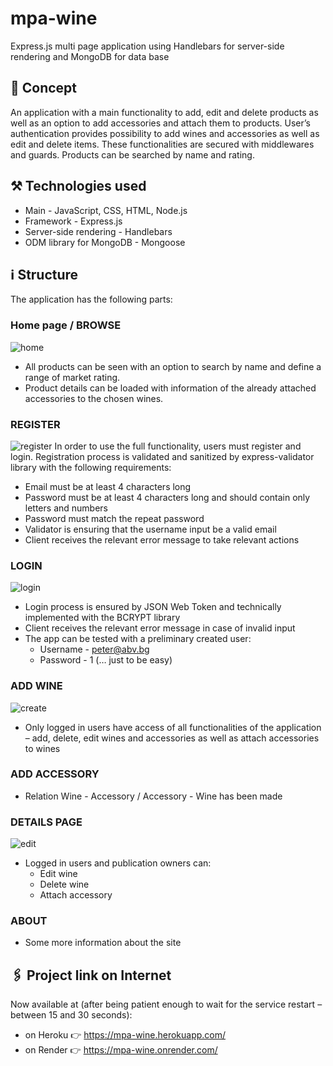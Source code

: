 # mpa-wine
Express.js multi page application using Handlebars for server-side rendering and MongoDB for data base
## :speech_balloon: Concept
An application with a main functionality to add, edit and delete products as well as an option to add accessories and attach them to products. User’s authentication provides possibility to add wines and accessories as well as edit and delete items. These functionalities are secured with middlewares and guards. 
Products can be searched by name and rating.
## :hammer_and_pick: Technologies used 
* Main - JavaScript, CSS, HTML, Node.js
* Framework - Express.js
* Server-side rendering - Handlebars
* ODM library for MongoDB - Mongoose
## :information_source: Structure
The application has the following parts:
### Home page / BROWSE
![home](https://user-images.githubusercontent.com/102145445/206909873-5655eea1-b290-43d3-96b8-5d78d831dab1.jpg)
* All products can be seen with an option to search by name and define a range of market rating. 
* Product details can be loaded with information of the already attached accessories to the chosen wines.
### REGISTER
![register](https://user-images.githubusercontent.com/102145445/206910073-9b269b07-135e-47c2-9a87-448a39ad183d.jpg)
In order to use the full functionality, users must register and login.
Registration process is validated and sanitized by express-validator library with the following requirements:
* Email must be at least 4 characters long
* Password must be at least 4 characters long and should contain only letters and numbers
* Password must match the repeat password
* Validator is ensuring that the username input be a valid email
* Client receives the relevant error message to take relevant actions
### LOGIN
![login](https://user-images.githubusercontent.com/102145445/206910230-d9d48946-69b4-44dd-b15f-631ec0d8296c.jpg)
* Login process is ensured by JSON Web Token and technically implemented with the BCRYPT library 
* Client receives the relevant error message in case of invalid input
* The app can be tested with a preliminary created user:
    * Username - peter@abv.bg
    * Password - 1 (… just to be easy)
### ADD WINE
![create](https://user-images.githubusercontent.com/102145445/206910417-944bca66-4a79-4c4c-9fd3-356461c375e0.jpg)
* Only logged in users have access of all functionalities of the application – add, delete, edit wines and accessories as well as attach accessories  to wines
### ADD ACCESSORY
* Relation Wine - Accessory / Accessory - Wine has been made
### DETAILS PAGE
![edit](https://user-images.githubusercontent.com/102145445/206910768-629ce4d6-f61f-459c-8f9a-15223f0694c8.jpg)
* Logged in users and publication owners can:
    * Edit wine
    * Delete wine
    * Attach accessory
### ABOUT
* Some more information about the site
## :paperclips: Project link on Internet
Now available at (after being patient enough to wait for the service restart – between 15 and 30 seconds): 
* on Heroku :point_right: https://mpa-wine.herokuapp.com/
* on Render :point_right: https://mpa-wine.onrender.com/
